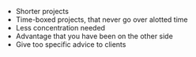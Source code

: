 

* Shorter projects
* Time-boxed projects, that never go over alotted time
* Less concentration needed
* Advantage that you have been on the other side
* Give too specific advice to clients
